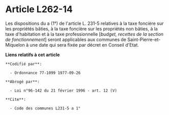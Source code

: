 # Article L262-14

Les dispositions du a (1°) de l'article L. 231-5 relatives à la taxe foncière sur les propriétés bâties, à la taxe foncière
sur les propriétés non bâties, à la taxe d'habitation et à la taxe professionnelle [*budget, recettes de la section de
fonctionnement*] seront applicables aux communes de Saint-Pierre-et-Miquelon à une date qui sera fixée par décret en Conseil
d'Etat.

**Liens relatifs à cet article**

	**Codifié par**:

	  - Ordonnance 77-1099 1977-09-26

	**Abrogé par**:

	  - Loi n°96-142 du 21 février 1996 - art. 12 (V)

	**Cite**:

	  - Code des communes L231-5 a 1°
